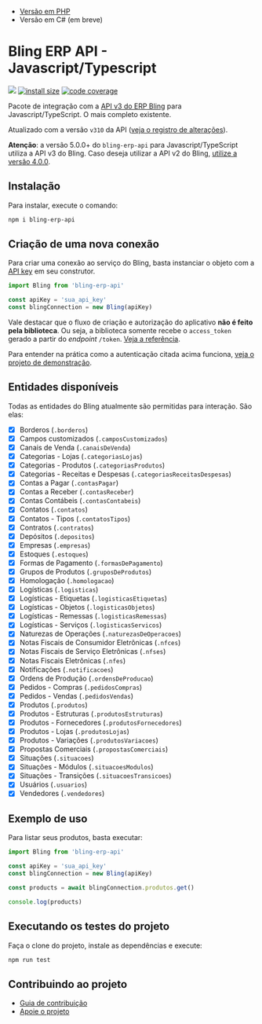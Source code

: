 - [Versão em PHP](https://github.com/AlexandreBellas/bling-erp-api-php)
- Versão em C# (em breve)

# Bling ERP API - Javascript/Typescript

[![](https://img.shields.io/npm/v/bling-erp-api.svg)](https://www.npmjs.com/package/bling-erp-api)
[![install size](https://packagephobia.com/badge?p=bling-erp-api)](https://packagephobia.com/result?p=bling-erp-api)
[![code coverage](https://coveralls.io/repos/github/AlexandreBellas/bling-erp-api-js/badge.svg?branch=main)](https://coveralls.io/github/AlexandreBellas/bling-erp-api?branch=main)

Pacote de integração com a [API v3 do ERP Bling](https://developer.bling.com.br)
para Javascript/TypeScript. O mais completo existente.

Atualizado com a versão `v310` da API ([veja o registro de alterações](https://developer.bling.com.br/changelogs#2024-10-02)).

**Atenção**: a versão 5.0.0+ do `bling-erp-api` para Javascript/TypeScript
utiliza a API v3 do Bling. Caso deseja utilizar a API v2 do Bling,
[utilize a versão 4.0.0](https://github.com/AlexandreBellas/bling-erp-api-js/tree/v4.0.0).

## Instalação

Para instalar, execute o comando:

```bash
npm i bling-erp-api
```

## Criação de uma nova conexão

Para criar uma conexão ao serviço do Bling, basta instanciar o objeto com a [API key](https://developer.bling.com.br/autenticacao) em seu construtor.

```js
import Bling from 'bling-erp-api'

const apiKey = 'sua_api_key'
const blingConnection = new Bling(apiKey)
```

Vale destacar que o fluxo de criação e autorização do aplicativo **não é feito
pela biblioteca**. Ou seja, a biblioteca somente recebe o `access_token` gerado
a partir do _endpoint_ `/token`. [Veja a referência](https://developer.bling.com.br/aplicativos#tokens-de-acesso).

Para entender na prática como a autenticação citada acima funciona, [veja o
projeto de demonstração](https://github.com/AlexandreBellas/bling-erp-api-js/tree/main/demo).

## Entidades disponíveis

Todas as entidades do Bling atualmente são permitidas para interação. São elas:

- [x] Borderos (`.borderos`)
- [x] Campos customizados (`.camposCustomizados`)
- [x] Canais de Venda (`.canaisDeVenda`)
- [x] Categorias - Lojas (`.categoriasLojas`)
- [x] Categorias - Produtos (`.categoriasProdutos`)
- [x] Categorias - Receitas e Despesas (`.categoriasReceitasDespesas`)
- [x] Contas a Pagar (`.contasPagar`)
- [x] Contas a Receber (`.contasReceber`)
- [x] Contas Contábeis (`.contasContabeis`)
- [x] Contatos (`.contatos`)
- [x] Contatos - Tipos (`.contatosTipos`)
- [x] Contratos (`.contratos`)
- [x] Depósitos (`.depositos`)
- [x] Empresas (`.empresas`)
- [x] Estoques (`.estoques`)
- [x] Formas de Pagamento (`.formasDePagamento`)
- [x] Grupos de Produtos (`.gruposDeProdutos`)
- [x] Homologação (`.homologacao`)
- [x] Logísticas (`.logisticas`)
- [x] Logísticas - Etiquetas (`.logisticasEtiquetas`)
- [x] Logísticas - Objetos (`.logisticasObjetos`)
- [x] Logísticas - Remessas (`.logisticasRemessas`)
- [x] Logísticas - Serviços (`.logisticasServicos`)
- [x] Naturezas de Operações (`.naturezasDeOperacoes`)
- [x] Notas Fiscais de Consumidor Eletrônicas (`.nfces`)
- [x] Notas Fiscais de Serviço Eletrônicas (`.nfses`)
- [x] Notas Fiscais Eletrônicas (`.nfes`)
- [x] Notificações (`.notificacoes`)
- [x] Ordens de Produção (`.ordensDeProducao`)
- [x] Pedidos - Compras (`.pedidosCompras`)
- [x] Pedidos - Vendas (`.pedidosVendas`)
- [x] Produtos (`.produtos`)
- [x] Produtos - Estruturas (`.produtosEstruturas`)
- [x] Produtos - Fornecedores (`.produtosFornecedores`)
- [x] Produtos - Lojas (`.produtosLojas`)
- [x] Produtos - Variações (`.produtosVariacoes`)
- [x] Propostas Comerciais (`.propostasComerciais`)
- [x] Situações (`.situacoes`)
- [x] Situações - Módulos (`.situacoesModulos`)
- [x] Situações - Transições (`.situacoesTransicoes`)
- [x] Usuários (`.usuarios`)
- [x] Vendedores (`.vendedores`)

## Exemplo de uso

Para listar seus produtos, basta executar:

```js
import Bling from 'bling-erp-api'

const apiKey = 'sua_api_key'
const blingConnection = new Bling(apiKey)

const products = await blingConnection.produtos.get()

console.log(products)
```

## Executando os testes do projeto

Faça o clone do projeto, instale as dependências e execute:

```bash
npm run test
```

## Contribuindo ao projeto

- [Guia de contribuição](https://github.com/AlexandreBellas/bling-erp-api-js/blob/v5.0.0/CONTRIBUTING.md)
- [Apoie o projeto](https://www.paypal.com/donate/?hosted_button_id=G2NJKZ5MUMKBS)
